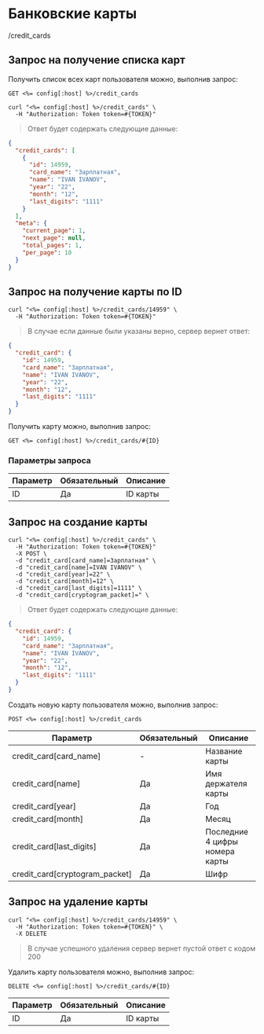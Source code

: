 # Банковские карты

/credit_cards

## Запрос на получение списка карт

Получить список всех карт пользователя можно, выполнив запрос:

`GET <%= config[:host] %>/credit_cards`

```shell
curl "<%= config[:host] %>/credit_cards" \
  -H "Authorization: Token token=#{TOKEN}"
```

> Ответ будет содержать следующие данные:

```json
{
  "credit_cards": [
    {
      "id": 14959,
      "card_name": "Зарплатная",
      "name": "IVAN IVANOV",
      "year": "22",
      "month": "12",
      "last_digits": "1111"
    }
  ],
  "meta": {
    "current_page": 1,
    "next_page": null,
    "total_pages": 1,
    "per_page": 10
  }
}
```

## Запрос на получение карты по ID

```shell
curl "<%= config[:host] %>/credit_cards/14959" \
  -H "Authorization: Token token=#{TOKEN}"
```

> В случае если данные были указаны верно, сервер вернет ответ:

```json
{
  "credit_card": {
    "id": 14959,
    "card_name": "Зарплатная",
    "name": "IVAN IVANOV",
    "year": "22",
    "month": "12",
    "last_digits": "1111"
  }
}
```

Получить карту можно, выполнив запрос:

`GET <%= config[:host] %>/credit_cards/#{ID}`

### Параметры запроса

Параметр | Обязательный | Описание
--------- | ------- | -----------
ID | Да | ID карты

## Запрос на создание карты

```shell
curl "<%= config[:host] %>/credit_cards" \
  -H "Authorization: Token token=#{TOKEN}"
  -X POST \
  -d "credit_card[card_name]=Зарплатная" \
  -d "credit_card[name]=IVAN IVANOV" \
  -d "credit_card[year]=22" \
  -d "credit_card[month]=12" \
  -d "credit_card[last_digits]=1111" \
  -d "credit_card[cryptogram_packet]=" \
```

> Ответ будет содержать следующие данные:

```json
{
  "credit_card": {
    "id": 14959,
    "card_name": "Зарплатная",
    "name": "IVAN IVANOV",
    "year": "22",
    "month": "12",
    "last_digits": "1111"
  }
}
```

Создать новую карту пользователя можно, выполнив запрос:

`POST <%= config[:host] %>/credit_cards`

Параметр | Обязательный | Описание
--------- | ------- | -----------
credit_card[card_name] | - | Название карты
credit_card[name] | Да | Имя держателя карты
credit_card[year] | Да | Год
credit_card[month] | Да | Месяц
credit_card[last_digits] | Да | Последние 4 цифры номера карты
credit_card[cryptogram_packet] | Да | Шифр


## Запрос на удаление карты

```shell
curl "<%= config[:host] %>/credit_cards/14959" \
  -H "Authorization: Token token=#{TOKEN}" \
  -X DELETE
```

> В случае успешного удаления сервер вернет пустой ответ с кодом 200

Удалить карту пользователя можно, выполнив запрос:

`DELETE <%= config[:host] %>/credit_cards/#{ID}`

Параметр | Обязательный | Описание
--------- | ------- | -----------
ID | Да | ID карты
